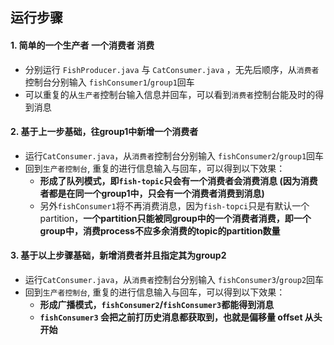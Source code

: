 ## 运行步骤

#### 1. 简单的一个生产者 一个消费者 消费
* 分别运行 `FishProducer.java` 与 `CatConsumer.java` ，无先后顺序，从`消费者`控制台分别输入 `fishConsumer1`/`group1`回车
* 可以重复的从`生产者`控制台输入信息并回车，可以看到`消费者`控制台能及时的得到消息

#### 2. 基于上一步基础，往group1中新增一个消费者
* 运行`CatConsumer.java`，从`消费者`控制台分别输入 `fishConsumer2`/`group1`回车
* 回到`生产者控制台`, 重复的进行信息输入与回车，可以得到以下效果：
    * **形成了队列模式，即`fish-topic`只会有一个消费者会消费消息 (因为消费者都是在同一个group1中，只会有一个消费者消费到消息)**
    * 另外`fishConsumer1`将不再消费消息，因为`fish-topci`只是有默认一个partition，**一个partition只能被同group中的一个消费者消费，即一个group中，消费process不应多余消费的topic的partition数量**

#### 3. 基于以上步骤基础，新增消费者并且指定其为group2
* 运行`CatConsumer.java`，从`消费者`控制台分别输入 `fishConsumer3`/`group2`回车
* 回到`生产者控制台`, 重复的进行信息输入与回车，可以得到以下效果：
    * **形成广播模式，`fishConsumer2`/`fishConsumer3`都能得到消息**
    * **`fishConsumer3` 会把之前打历史消息都获取到，也就是偏移量 offset 从头开始**